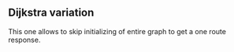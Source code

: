 ## Dijkstra variation
This one allows to skip initializing of entire graph to get a one route response. 
